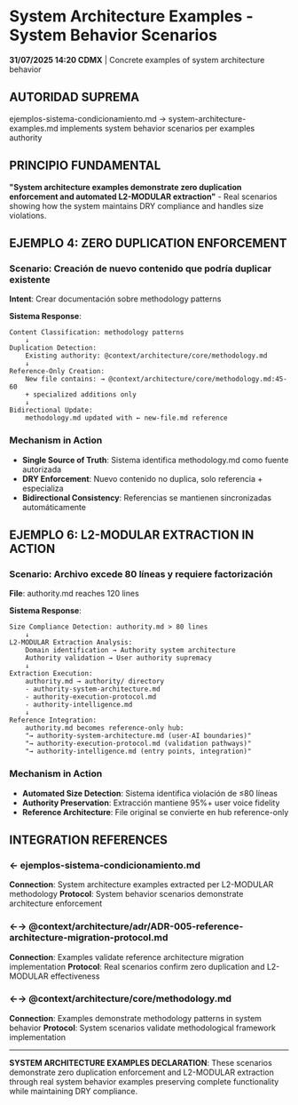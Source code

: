 # System Architecture Examples - System Behavior Scenarios

**31/07/2025 14:20 CDMX** | Concrete examples of system architecture behavior

## AUTORIDAD SUPREMA
ejemplos-sistema-condicionamiento.md → system-architecture-examples.md implements system behavior scenarios per examples authority

## PRINCIPIO FUNDAMENTAL
**"System architecture examples demonstrate zero duplication enforcement and automated L2-MODULAR extraction"** - Real scenarios showing how the system maintains DRY compliance and handles size violations.

## EJEMPLO 4: ZERO DUPLICATION ENFORCEMENT

### Scenario: Creación de nuevo contenido que podría duplicar existente
**Intent**: Crear documentación sobre methodology patterns

**Sistema Response**:
```
Content Classification: methodology patterns
    ↓
Duplication Detection: 
    Existing authority: @context/architecture/core/methodology.md
    ↓
Reference-Only Creation:
    New file contains: → @context/architecture/core/methodology.md:45-60
    + specialized additions only
    ↓
Bidirectional Update:
    methodology.md updated with ← new-file.md reference
```

### Mechanism in Action
- **Single Source of Truth**: Sistema identifica methodology.md como fuente autorizada
- **DRY Enforcement**: Nuevo contenido no duplica, solo referencia + especializa
- **Bidirectional Consistency**: Referencias se mantienen sincronizadas automáticamente

## EJEMPLO 6: L2-MODULAR EXTRACTION IN ACTION

### Scenario: Archivo excede 80 líneas y requiere factorización
**File**: authority.md reaches 120 lines

**Sistema Response**:
```
Size Compliance Detection: authority.md > 80 lines
    ↓
L2-MODULAR Extraction Analysis:
    Domain identification → Authority system architecture
    Authority validation → User authority supremacy  
    ↓
Extraction Execution:
    authority.md → authority/ directory
    - authority-system-architecture.md
    - authority-execution-protocol.md
    - authority-intelligence.md
    ↓
Reference Integration:
    authority.md becomes reference-only hub:
    "→ authority-system-architecture.md (user-AI boundaries)"
    "→ authority-execution-protocol.md (validation pathways)" 
    "→ authority-intelligence.md (entry points, integration)"
```

### Mechanism in Action
- **Automated Size Detection**: Sistema identifica violación de ≤80 líneas
- **Authority Preservation**: Extracción mantiene 95%+ user voice fidelity
- **Reference Architecture**: File original se convierte en hub reference-only

## INTEGRATION REFERENCES

### ← ejemplos-sistema-condicionamiento.md
**Connection**: System architecture examples extracted per L2-MODULAR methodology
**Protocol**: System behavior scenarios demonstrate architecture enforcement

### ←→ @context/architecture/adr/ADR-005-reference-architecture-migration-protocol.md
**Connection**: Examples validate reference architecture migration implementation
**Protocol**: Real scenarios confirm zero duplication and L2-MODULAR effectiveness

### ←→ @context/architecture/core/methodology.md
**Connection**: Examples demonstrate methodology patterns in system behavior
**Protocol**: System scenarios validate methodological framework implementation

---

**SYSTEM ARCHITECTURE EXAMPLES DECLARATION**: These scenarios demonstrate zero duplication enforcement and L2-MODULAR extraction through real system behavior examples preserving complete functionality while maintaining DRY compliance.